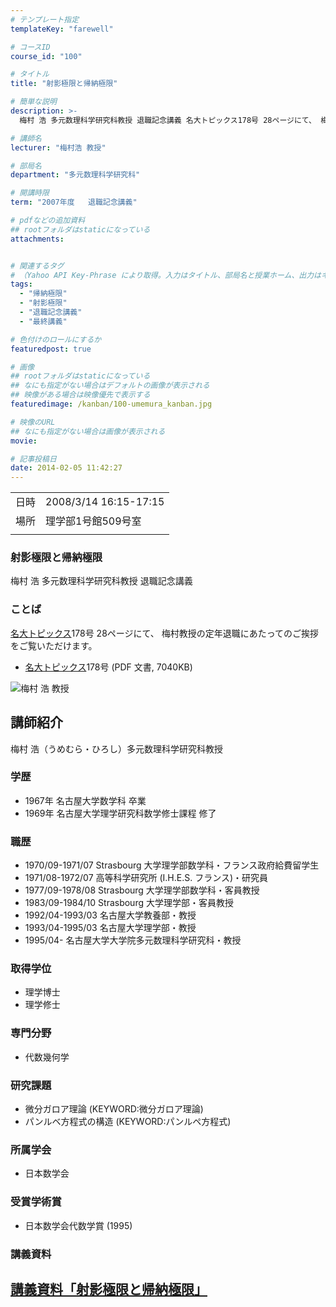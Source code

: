 ```yaml
---
# テンプレート指定
templateKey: "farewell"

# コースID
course_id: "100"

# タイトル
title: "射影極限と帰納極限"

# 簡単な説明
description: >-
  梅村 浩 多元数理科学研究科教授 退職記念講義 名大トピックス178号 28ページにて、 梅村教授の定年退職にあたってのご挨拶をご覧いただけます。   * ....

# 講師名
lecturer: "梅村浩 教授"

# 部局名
department: "多元数理科学研究科"

# 開講時限
term: "2007年度	退職記念講義"

# pdfなどの追加資料
## rootフォルダはstaticになっている
attachments:


# 関連するタグ
# （Yahoo API Key-Phrase により取得。入力はタイトル、部局名と授業ホーム、出力はキーフレーズ（tags））
tags:
  - "帰納極限"
  - "射影極限"
  - "退職記念講義"
  - "最終講義"

# 色付けのロールにするか
featuredpost: true

# 画像
## rootフォルダはstaticになっている
## なにも指定がない場合はデフォルトの画像が表示される
## 映像がある場合は映像優先で表示する
featuredimage: /kanban/100-umemura_kanban.jpg

# 映像のURL
## なにも指定がない場合は画像が表示される
movie: 

# 記事投稿日
date: 2014-02-05 11:42:27
---
```


|   |   |
|---|---|
| 日時 | 2008/3/14  16:15-17:15 |
| 場所 | 理学部1号館509号室 |
|   |   |


### 射影極限と帰納極限

梅村 浩 多元数理科学研究科教授 退職記念講義

### ことば

[名大トピックス](http://www.nagoya-u.ac.jp/about-nu/public-relations/publication/topics-archive.html)178号 28ページにて、 梅村教授の定年退職にあたってのご挨拶をご覧いただけます。

* <a href="http://www.nagoya-u.ac.jp/about-nu/public-relations/publication/upload_images/no178.pdf" target="_blank">[名大トピックス](http://www.nagoya-u.ac.jp/about-nu/public-relations/publication/topics-archive.html)178号</a> (PDF 文書, 7040KB)


![梅村 浩 教授](https://ocw.nagoya-u.jp/files/100/umemura_kao.jpg) 

## 講師紹介

梅村 浩（うめむら・ひろし）多元数理科学研究科教授

### 学歴

* 1967年 名古屋大学数学科 卒業
* 1969年 名古屋大学理学研究科数学修士課程 修了

### 職歴

* 1970/09-1971/07 Strasbourg 大学理学部数学科・フランス政府給費留学生
* 1971/08-1972/07 高等科学研究所 (I.H.E.S. フランス)・研究員
* 1977/09-1978/08 Strasbourg 大学理学部数学科・客員教授
* 1983/09-1984/10 Strasbourg 大学理学部・客員教授
* 1992/04-1993/03 名古屋大学教養部・教授
* 1993/04-1995/03 名古屋大学理学部・教授
* 1995/04- 名古屋大学大学院多元数理科学研究科・教授

### 取得学位

* 理学博士
* 理学修士

### 専門分野

* 代数幾何学

### 研究課題

* 微分ガロア理論 (KEYWORD:微分ガロア理論)
* パンルベ方程式の構造 (KEYWORD:パンルペ方程式)

### 所属学会

* 日本数学会

### 受賞学術賞

* 日本数学会代数学賞 (1995)


### 講義資料

[講義資料「射影極限と帰納極限」](https://ocw.nagoya-u.jp/files/100/umemura_lect.pdf) 
-----